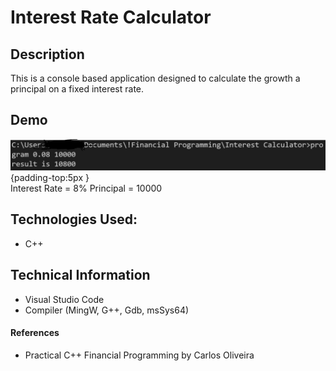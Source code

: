 # Interest Rate Calculator

## Description
This is a console based application designed to calculate the growth a principal on a fixed interest rate.



## Demo

 ![](https://github.com/360Appz/Programming/blob/main/Financial%20Programming/Simple%20Interest%20Rate%20Calculator/Demo/Capture.PNG) {padding-top:5px } 
 <br>
 Interest Rate = 8% Principal = 10000 




## Technologies Used:
* C++

## Technical Information
* Visual Studio Code
* Compiler (MingW, G++, Gdb, msSys64)

#### **References**
* Practical C++ Financial Programming by Carlos Oliveira


